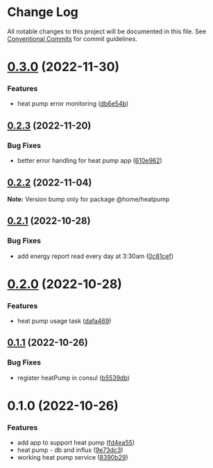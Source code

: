 # Change Log

All notable changes to this project will be documented in this file.
See [Conventional Commits](https://conventionalcommits.org) for commit guidelines.

# [0.3.0](https://github.com/mariusz-kabala/homeAutomation/compare/@home/heatpump@0.2.3...@home/heatpump@0.3.0) (2022-11-30)


### Features

* heat pump error monitoring ([db6e54b](https://github.com/mariusz-kabala/homeAutomation/commit/db6e54b5a3468ff60b06efbbc9e100d77b4e6335))





## [0.2.3](https://github.com/mariusz-kabala/homeAutomation/compare/@home/heatpump@0.2.2...@home/heatpump@0.2.3) (2022-11-20)


### Bug Fixes

* better error handling for heat pump app ([610e962](https://github.com/mariusz-kabala/homeAutomation/commit/610e962cba2940083913ba037fc3653ddc318d21))





## [0.2.2](https://github.com/mariusz-kabala/homeAutomation/compare/@home/heatpump@0.2.1...@home/heatpump@0.2.2) (2022-11-04)

**Note:** Version bump only for package @home/heatpump





## [0.2.1](https://github.com/mariusz-kabala/homeAutomation/compare/@home/heatpump@0.2.0...@home/heatpump@0.2.1) (2022-10-28)


### Bug Fixes

* add energy report read every day at 3:30am ([0c81cef](https://github.com/mariusz-kabala/homeAutomation/commit/0c81cef1e9ed6745b36e80049645004e967ce82e))





# [0.2.0](https://github.com/mariusz-kabala/homeAutomation/compare/@home/heatpump@0.1.1...@home/heatpump@0.2.0) (2022-10-28)


### Features

* heat pump usage task ([dafa469](https://github.com/mariusz-kabala/homeAutomation/commit/dafa46909403ea77b5018b28a457ba1eb55ed8f2))





## [0.1.1](https://github.com/mariusz-kabala/homeAutomation/compare/@home/heatpump@0.1.0...@home/heatpump@0.1.1) (2022-10-26)


### Bug Fixes

* register heatPump in consul ([b5539db](https://github.com/mariusz-kabala/homeAutomation/commit/b5539db513f0bd68f3af21112b8c1fa53a4de096))





# 0.1.0 (2022-10-26)


### Features

* add app to support heat pump ([fd4ea55](https://github.com/mariusz-kabala/homeAutomation/commit/fd4ea55d62b1c2142409aca912c837e6fbb6860c))
* heat pump - db and influx ([9e73dc3](https://github.com/mariusz-kabala/homeAutomation/commit/9e73dc36ac5ad200ff2d3d4a6a20cdcaab195de5))
* working heat pump service ([8390b29](https://github.com/mariusz-kabala/homeAutomation/commit/8390b295e74c3b63ca44224d0cbb3894fb27462b))
